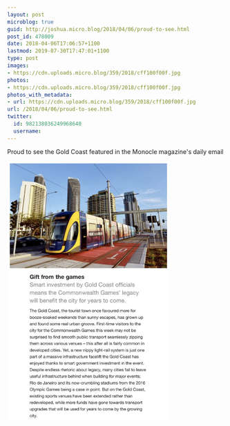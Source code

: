 ```yaml
---
layout: post
microblog: true
guid: http://joshua.micro.blog/2018/04/06/proud-to-see.html
post_id: 478009
date: 2018-04-06T17:06:57+1100
lastmod: 2019-07-30T17:47:01+1100
type: post
images:
- https://cdn.uploads.micro.blog/359/2018/cff100f00f.jpg
photos:
- https://cdn.uploads.micro.blog/359/2018/cff100f00f.jpg
photos_with_metadata:
- url: https://cdn.uploads.micro.blog/359/2018/cff100f00f.jpg
url: /2018/04/06/proud-to-see.html
twitter:
  id: 982138036249968640
  username: 
---
```

Proud to see the Gold Coast featured in the Monocle magazine's daily email

<img src="uploads/2018/cff100f00f.jpg" width="376" height="600" />
